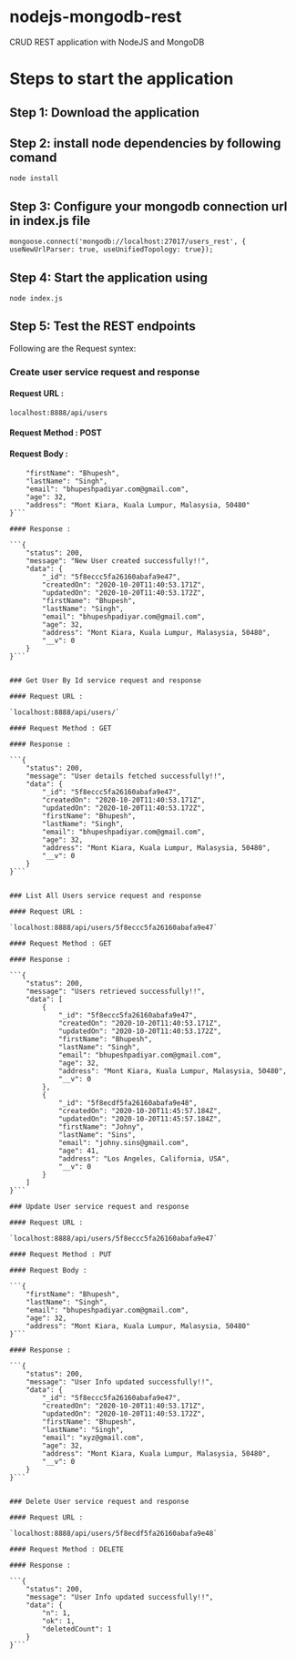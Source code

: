# nodejs-mongodb-rest
CRUD REST application with NodeJS and MongoDB

# Steps to start the application
## Step 1: Download the application
## Step 2: install node dependencies by following comand

`node install`

## Step 3: Configure your mongodb connection url in index.js file

`mongoose.connect('mongodb://localhost:27017/users_rest', { useNewUrlParser: true, useUnifiedTopology: true});`

## Step 4: Start the application using 

`node index.js`

## Step 5: Test the REST endpoints

Following are the Request syntex:


### Create user service request and response

#### Request URL : 
`localhost:8888/api/users`

#### Request Method : POST

#### Request Body : 

```{
    "firstName": "Bhupesh",
    "lastName": "Singh",
    "email": "bhupeshpadiyar.com@gmail.com",
    "age": 32,
    "address": "Mont Kiara, Kuala Lumpur, Malasysia, 50480"
}```

#### Response : 

```{
    "status": 200,
    "message": "New User created successfully!!",
    "data": {
        "_id": "5f8eccc5fa26160abafa9e47",
        "createdOn": "2020-10-20T11:40:53.171Z",
        "updatedOn": "2020-10-20T11:40:53.172Z",
        "firstName": "Bhupesh",
        "lastName": "Singh",
        "email": "bhupeshpadiyar.com@gmail.com",
        "age": 32,
        "address": "Mont Kiara, Kuala Lumpur, Malasysia, 50480",
        "__v": 0
    }
}```


### Get User By Id service request and response

#### Request URL : 

`localhost:8888/api/users/`

#### Request Method : GET

#### Response : 

```{
    "status": 200,
    "message": "User details fetched successfully!!",
    "data": {
        "_id": "5f8eccc5fa26160abafa9e47",
        "createdOn": "2020-10-20T11:40:53.171Z",
        "updatedOn": "2020-10-20T11:40:53.172Z",
        "firstName": "Bhupesh",
        "lastName": "Singh",
        "email": "bhupeshpadiyar.com@gmail.com",
        "age": 32,
        "address": "Mont Kiara, Kuala Lumpur, Malasysia, 50480",
        "__v": 0
    }
}```


### List All Users service request and response

#### Request URL : 

`localhost:8888/api/users/5f8eccc5fa26160abafa9e47`

#### Request Method : GET

#### Response : 

```{
    "status": 200,
    "message": "Users retrieved successfully!!",
    "data": [
        {
            "_id": "5f8eccc5fa26160abafa9e47",
            "createdOn": "2020-10-20T11:40:53.171Z",
            "updatedOn": "2020-10-20T11:40:53.172Z",
            "firstName": "Bhupesh",
            "lastName": "Singh",
            "email": "bhupeshpadiyar.com@gmail.com",
            "age": 32,
            "address": "Mont Kiara, Kuala Lumpur, Malasysia, 50480",
            "__v": 0
        },
        {
            "_id": "5f8ecdf5fa26160abafa9e48",
            "createdOn": "2020-10-20T11:45:57.184Z",
            "updatedOn": "2020-10-20T11:45:57.184Z",
            "firstName": "Johny",
            "lastName": "Sins",
            "email": "johny.sins@gmail.com",
            "age": 41,
            "address": "Los Angeles, California, USA",
            "__v": 0
        }
    ]
}```

### Update User service request and response

#### Request URL : 

`localhost:8888/api/users/5f8eccc5fa26160abafa9e47`

#### Request Method : PUT

#### Request Body : 

```{
    "firstName": "Bhupesh",
    "lastName": "Singh",
    "email": "bhupeshpadiyar.com@gmail.com",
    "age": 32,
    "address": "Mont Kiara, Kuala Lumpur, Malasysia, 50480"
}```

#### Response : 

```{
    "status": 200,
    "message": "User Info updated successfully!!",
    "data": {
        "_id": "5f8eccc5fa26160abafa9e47",
        "createdOn": "2020-10-20T11:40:53.171Z",
        "updatedOn": "2020-10-20T11:40:53.172Z",
        "firstName": "Bhupesh",
        "lastName": "Singh",
        "email": "xyz@gmail.com",
        "age": 32,
        "address": "Mont Kiara, Kuala Lumpur, Malasysia, 50480",
        "__v": 0
    }
}```


### Delete User service request and response

#### Request URL : 

`localhost:8888/api/users/5f8ecdf5fa26160abafa9e48`

#### Request Method : DELETE

#### Response : 

```{
    "status": 200,
    "message": "User Info updated successfully!!",
    "data": {
        "n": 1,
        "ok": 1,
        "deletedCount": 1
    }
}```




